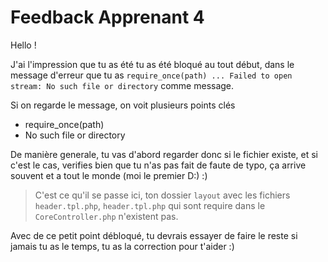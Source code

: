 # Feedback Apprenant 4
Hello !

J'ai l'impression que tu as été tu as été bloqué au tout début, dans le message d'erreur que tu as ` require_once(path) ... Failed to open stream: No such file or directory `
comme message.

Si on regarde le message, on voit plusieurs points clés

- require_once(path) 
- No such file or directory

De manière generale, tu vas d'abord regarder donc si le fichier existe, et si c'est le cas, verifies bien que tu n'as pas fait
de faute de typo, ça arrive souvent et a tout le monde (moi le premier D:) :)

>  C'est ce qu'il se passe ici, ton dossier `layout` avec les fichiers `header.tpl.php`, `header.tpl.php` qui sont require dans le
> `CoreController.php` n'existent pas. 

Avec de ce petit point débloqué, tu devrais essayer de faire le reste si jamais tu as le temps, tu as la correction pour t'aider  :)
